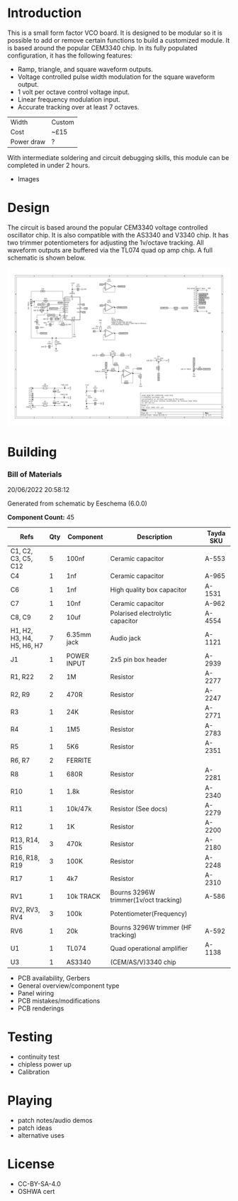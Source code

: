 # Introduction

This is a small form factor VCO board. It is designed to be modular so it is possible to add or remove certain functions to build a customized module.
It is based around the popular CEM3340 chip. In its fully populated configuration, it has the following features:

- Ramp, triangle, and square waveform outputs.
- Voltage controlled pulse width modulation for the square waveform output.
- 1 volt per octave control voltage input.
- Linear frequency modulation input.
- Accurate tracking over at least 7 octaves.

 |      |                          |
| ----------- | ------------------------------------ |
| Width     | Custom  |
| Cost       | ~£15 |
| Power draw    | ? |

With intermediate soldering and circuit debugging skills, this module can be completed in under 2 hours.

- Images


# Design

The circuit is based around the popular CEM3340 voltage controlled oscillator chip. It is also compatible with the AS3340 and V3340 chip. It has two trimmer potentiometers for adjusting the 1v/octave tracking. All waveform outputs are buffered via the TL074 quad op amp chip. A full schematic is shown below.

![images/3340breakout-sch-01.jpg](images/3340breakout-sch-01.jpg)

# Building

### Bill of Materials

    
20/06/2022 20:58:12

Generated from schematic by Eeschema (6.0.0)

**Component Count:** 45

| Refs | Qty | Component | Description | Tayda SKU |
| ----- | --- | ---- | ----------- | ---- |
| C1, C2, C3, C5, C12 | 5 | 100nf | Ceramic capacitor | A-553 |
| C4 | 1 | 1nf | Ceramic capacitor | A-965 |
| C6 | 1 | 1nf | High quality box capacitor | A-1531 |
| C7 | 1 | 10nf | Ceramic capacitor | A-962 |
| C8, C9 | 2 | 10uf | Polarised electrolytic capacitor | A-4554 |
| H1, H2, H3, H4, H5, H6, H7 | 7 | 6.35mm jack | Audio jack | A-1121 |
| J1 | 1 | POWER INPUT | 2x5 pin box header | A-2939 |
| R1, R22 | 2 | 1M | Resistor | A-2277 |
| R2, R9 | 2 | 470R | Resistor | A-2247 |
| R3 | 1 | 24K | Resistor | A-2771 |
| R4 | 1 | 1M5 | Resistor | A-2783 |
| R5 | 1 | 5K6 | Resistor | A-2351 |
| R6, R7 | 2 | FERRITE |  |  |
| R8 | 1 | 680R | Resistor | A-2281 |
| R10 | 1 | 1.8k | Resistor | A-2340 |
| R11 | 1 | 10k/47k | Resistor (See docs) | A-2279 |
| R12 | 1 | 1K | Resistor | A-2200 |
| R13, R14, R15 | 3 | 470k | Resistor | A-2180 |
| R16, R18, R19 | 3 | 100K | Resistor | A-2248 |
| R17 | 1 | 4k7 | Resistor | A-2310 |
| RV1 | 1 | 10k TRACK | Bourns 3296W trimmer(1v/oct tracking) | A-586 |
| RV2, RV3, RV4 | 3 | 100k | Potentiometer(Frequency) |  |
| RV6 | 1 | 20k  | Bourns 3296W trimmer (HF tracking) | A-592 |
| U1 | 1 | TL074 | Quad operational amplifier | A-1138 |
| U3 | 1 | AS3340 | (CEM/AS/V)3340 chip |  |



- PCB availability, Gerbers
- General overview/component type
- Panel wiring
- PCB mistakes/modifications
- PCB renderings

# Testing
- continuity test
- chipless power up
- Calibration

# Playing
- patch notes/audio demos
- patch ideas
- alternative uses

# License
- CC-BY-SA-4.0
- OSHWA cert